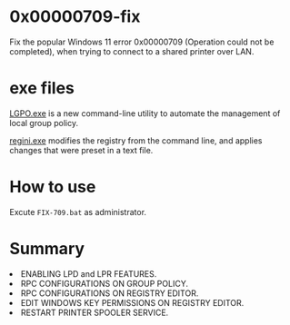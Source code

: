 # 0x00000709-fix
Fix the popular Windows 11 error 0x00000709 (Operation could not be completed), when trying to connect to a shared printer over LAN.


# exe files
<a href="https://www.microsoft.com/en-us/download/details.aspx?id=55319">LGPO.exe</a> is a new command-line utility to automate the management of local group policy.

<a href="https://learn.microsoft.com/en-us/windows-server/administration/windows-commands/regini">regini.exe</a> modifies the registry from the command line, and applies changes that were preset in a text file.
# How to use
Excute <code>FIX-709.bat</code> as administrator.

# Summary
<li>ENABLING LPD and LPR FEATURES.</li>
<li>RPC CONFIGURATIONS ON GROUP POLICY.</li>
<li>RPC CONFIGURATIONS ON REGISTRY EDITOR.</li>
<li>EDIT WINDOWS KEY PERMISSIONS ON REGISTRY EDITOR.</li>
<li>RESTART PRINTER SPOOLER SERVICE.</li>
